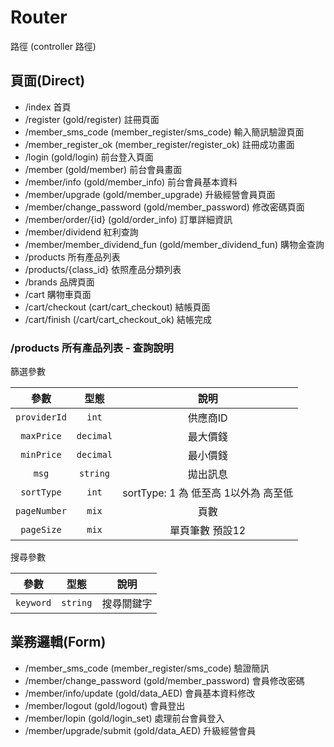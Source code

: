 
# Router

路徑 (controller 路徑)

## 頁面(Direct)

- /index 首頁
- /register (gold/register) 註冊頁面
- /member_sms_code (member_register/sms_code) 輸入簡訊驗證頁面
- /member_register_ok (member_register/register_ok) 註冊成功畫面
- /login (gold/login) 前台登入頁面
- /member (gold/member) 前台會員畫面
- /member/info (gold/member_info) 前台會員基本資料
- /member/upgrade (gold/member_upgrade) 升級經營會員頁面
- /member/change_password (gold/member_password) 修改密碼頁面
- /member/order/{id} (gold/order_info) 訂單詳細資訊
- /member/dividend 紅利查詢
- /member/member_dividend_fun (gold/member_dividend_fun) 購物金查詢
- /products 所有產品列表
- /products/{class_id} 依照產品分類列表
- /brands 品牌頁面
- /cart 購物車頁面
- /cart/checkout (cart/cart_checkout) 結帳頁面
- /cart/finish (/cart/cart_checkout_ok) 結帳完成

### /products 所有產品列表 - 查詢說明

篩選參數

|     參數     |   型態    |                 說明                 |
| :----------: | :-------: | :----------------------------------: |
| `providerId` |   `int`   |               供應商ID               |
|  `maxPrice`  | `decimal` |               最大價錢               |
|  `minPrice`  | `decimal` |               最小價錢               |
|    `msg`     | `string`  |               拋出訊息               |
|  `sortType`  |   `int`   | sortType: 1 為 低至高 1以外為 高至低 |
| `pageNumber` |   `mix`   |                 頁數                 |
|  `pageSize`  |   `mix`   |           單頁筆數 預設12            |

搜尋參數

|   參數    |   型態   |    說明    |
| :-------: | :------: | :--------: |
| `keyword` | `string` | 搜尋關鍵字 |

## 業務邏輯(Form)

- /member_sms_code (member_register/sms_code) 驗證簡訊
- /member/change_password (gold/member_password) 會員修改密碼
- /member/info/update (gold/data_AED) 會員基本資料修改
- /member/logout (gold/logout) 會員登出
- /member/lopin (gold/login_set) 處理前台會員登入
- /member/upgrade/submit (gold/data_AED) 升級經營會員
